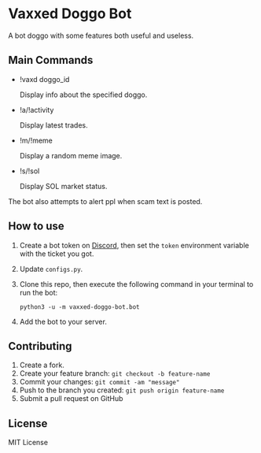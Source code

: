 # Vaxxed Doggo Bot

A bot doggo with some features both useful and useless.

## Main Commands

+ !vaxd doggo_id

    Display info about the specified doggo.

+ !a/!activity

    Display latest trades.

+ !m/!meme

    Display a random meme image.

+ !s/!sol

    Display SOL market status.

The bot also attempts to alert ppl when scam text is posted.

## How to use

1. Create a bot token on [Discord](https://discordapp.com/developers/applications/me), then set the `token` environment variable with the ticket you got.

2. Update `configs.py`.

3. Clone this repo, then execute the following command in your terminal to run the bot:

    ```ssh
    python3 -u -m vaxxed-doggo-bot.bot
    ```

4. Add the bot to your server.

## Contributing

1. Create a fork.
2. Create your feature branch: `git checkout -b feature-name`
3. Commit your changes: `git commit -am "message"`
4. Push to the branch you created: `git push origin feature-name`
5. Submit a pull request on GitHub

## License

MIT License
